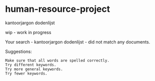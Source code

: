 # human-resource-project
kantoorjargon dodenlijst

wip - work in progress



Your search - kantoorjargon dodenlijst - did not match any documents.

Suggestions:

    Make sure that all words are spelled correctly.
    Try different keywords.
    Try more general keywords.
    Try fewer keywords.

